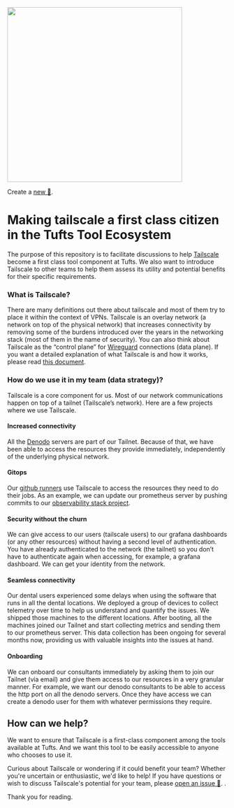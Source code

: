 
<img src="https://github.com/Tufts-Technology-Services/tailscale-now/assets/17954/3ec0658c-0ada-4911-b163-d61573fd2724" width="400">

Create a [new 🎫](https://github.com/Tufts-Technology-Services/tailscale-now/issues/new).

# Making tailscale a first class citizen in the Tufts Tool Ecosystem

The purpose of this repository is to facilitate discussions to help [Tailscale](https://tailscale.com/) become a first class tool component at Tufts. We also want to introduce 
Tailscale to other teams to help them assess its utility and potential benefits for their specific requirements.

### What is Tailscale?

There are many definitions out there about tailscale and most of them try to place it within the context of VPNs. Tailscale is an overlay network (a network on top of the physical network) that increases connectivity by removing some of the burdens introduced over the years in the networking stack (most of them in the name of security). You can also think about Tailscale as the “control plane” for [Wireguard](https://www.wireguard.com/) connections (data plane). If you want a detailed explanation of what Tailscale is and how it works, please read [this document](https://tailscale.com/blog/how-tailscale-works). 

### How do we use it in my team (data strategy)?

Tailscale is a core component for us. Most of our network communications happen on top of a tailnet (Tailscale’s network). Here are a few projects where we use Tailscale. 

#### Increased connectivity

All the [Denodo](https://www.denodo.com/en) servers are part of our Tailnet. Because of that, we have been able to access the resources they provide immediately, independently of the underlying physical network.

#### Gitops

Our [github runners](https://docs.github.com/en/actions/using-github-hosted-runners/about-github-hosted-runners) use Tailscale to access the resources they need to do their jobs. As an example, we can update our prometheus server by pushing commits to our [observability stack project](https://github.com/TuftsUniversity/dscicd).

#### Security without the churn

We can give access to our users (tailscale users) to our grafana dashboards (or any other resources) without having a second level of authentication. You have already authenticated to the network (the tailnet) so you don’t have to authenticate again when accessing, for example, a grafana dashboard. We can get your identity from the network.

#### Seamless connectivity

Our dental users experienced some delays when using the software that runs in all the dental locations. We deployed a group of devices to collect telemetry over time to help us understand and quantify the issues. We shipped those machines to the different locations. After booting, all the machines joined our Tailnet and start collecting metrics and sending them to our prometheus server. This data collection has been ongoing for several months now, providing us with valuable insights into the issues at hand.

#### Onboarding

We can onboard our consultants immediately by asking them to join our Tailnet (via email) and give them access to our resources in a very granular manner. For example, we want our denodo consultants to be able to access the http port on all the denodo servers. Once they have access we can create a denodo user for them with whatever permissions they require.

## How can we help?

We want to ensure that Tailscale is a first-class component among the tools available at Tufts. And we want this tool to be easily accessible to anyone who chooses to use it.

Curious about Tailscale or wondering if it could benefit your team? Whether you're uncertain or enthusiastic, we'd like to help! If you have questions or wish to discuss Tailscale's potential for your team, please [open an issue 🎫](https://github.com/Tufts-Technology-Services/tailscale-now/issues/new).
. 

Thank you for reading.


